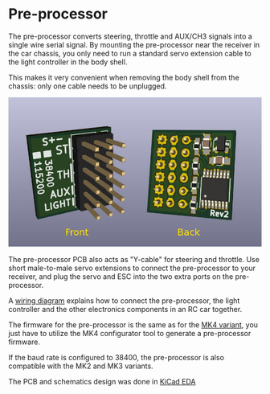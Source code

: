 # Pre-processor

The pre-processor converts steering, throttle and AUX/CH3 signals into a single wire serial signal. By mounting the pre-processor near the receiver in the car chassis, you only need to run a standard servo extension cable to the light controller in the body shell.

This makes it very convenient when removing the body shell from the chassis: only one cable needs to be unplugged.

![Pre-processor circuit board rendering](electronics/preprocessor-render.jpg)

The pre-processor PCB also acts as "Y-cable" for steering and throttle. Use short male-to-male servo extensions to connect the pre-processor to your receiver, and plug the servo and ESC into the two extra ports on the pre-processor.

A [wiring diagram](../doc/pre-processor-wiring-diagram.pdf) explains how to connect the pre-processor, the light controller and the other electronics components in an RC car together.

The firmware for the pre-processor is the same as for the [MK4 variant](../mk4-tlc5940-lpc812/), you just have to utilize the MK4 configurator tool to generate a pre-processor firmware.

If the baud rate is configured to 38400, the pre-processor is also compatible with the MK2 and MK3 variants.

The PCB and schematics design was done in [KiCad EDA](http://kicad-pcb.org/)
